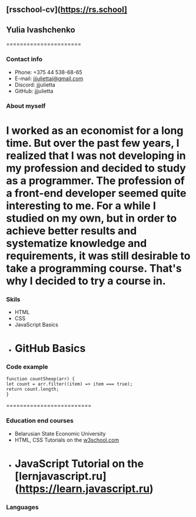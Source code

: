 ## **[rsschool-cv](https://rs.school]**

## **Yulia Ivashchenko**

======================

### **Contact info**

- Phone: +375 44 538-68-65
- E-mail: jjjuliettai@gmail.com
- Discord: jjjulietta
- GitHub: jjjulietta

### **About myself**

# I worked as an economist for a long time. But over the past few years, I realized that I was not developing in my profession and decided to study as a programmer. The profession of a front-end developer seemed quite interesting to me. For a while I studied on my own, but in order to achieve better results and systematize knowledge and requirements, it was still desirable to take a programming course. That's why I decided to try a course in.

### **Skils**

- HTML
- CSS
- JavaScript Basics
- # GitHub Basics

### **Code example**

```
function countSheep(arr) {
let count = arr.filter((item) => item === true);
return count.length;
}
```

=========================

### **Education end courses**

- Belarusian State Economic University
- HTML, CSS Tutorials on the [w3school.com](https://w3schools.com)
- # JavaScript Tutorial on the [lernjavascript.ru] (https://learn.javascript.ru)

### **Languages**
